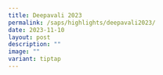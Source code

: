 ```yaml
---
title: Deepavali 2023
permalink: /saps/highlights/deepavali2023/
date: 2023-11-10
layout: post
description: ""
image: ""
variant: tiptap
---
```

